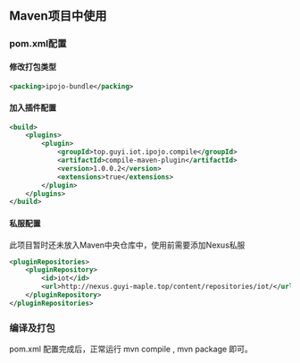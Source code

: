 
## Maven项目中使用

### pom.xml配置

#### 修改打包类型

``` xml
<packing>ipojo-bundle</packing>
```

#### 加入插件配置

``` xml
<build>
    <plugins>
        <plugin>
            <groupId>top.guyi.iot.ipojo.compile</groupId>
            <artifactId>compile-maven-plugin</artifactId>
            <version>1.0.0.2</version>
            <extensions>true</extensions>
        </plugin>
    </plugins>
</build>
```

#### 私服配置

此项目暂时还未放入Maven中央仓库中，使用前需要添加Nexus私服

``` xml
<pluginRepositories>
    <pluginRepository>
        <id>iot</id>
        <url>http://nexus.guyi-maple.top/content/repositories/iot/</url>
    </pluginRepository>
</pluginRepositories>
```

### 编译及打包

pom.xml 配置完成后，正常运行 mvn compile , mvn package 即可。